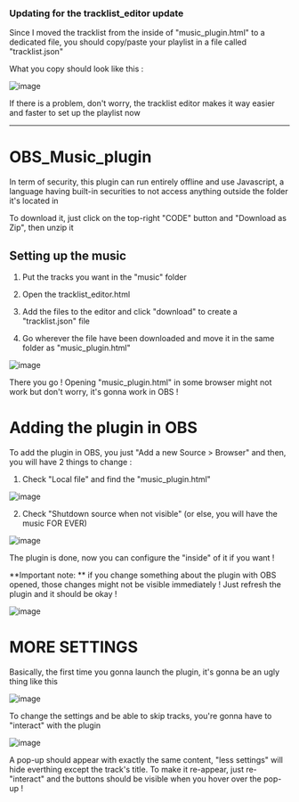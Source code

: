 ### Updating for the tracklist_editor update

Since I moved the tracklist from the inside of "music_plugin.html" to a dedicated file, you should copy/paste your playlist in a file called "tracklist.json"

What you copy should look like this :

![image](https://user-images.githubusercontent.com/13376018/184088480-0678f279-ee28-4cd9-b293-9f926677434d.png)

If there is a problem, don't worry, the tracklist editor makes it way easier and faster to set up the playlist now

---

# OBS_Music_plugin

In term of security, this plugin can run entirely offline and use Javascript, a language having built-in securities to not access anything outside the folder it's located in

To download it, just click on the top-right "CODE" button and "Download as Zip", then unzip it

## Setting up the music

1. Put the tracks you want in the "music" folder 

2. Open the tracklist_editor.html

3. Add the files to the editor and click "download" to create a "tracklist.json" file

4. Go wherever the file have been downloaded and move it in the same folder as "music_plugin.html"

![image](https://user-images.githubusercontent.com/13376018/184087409-b38bfc8a-d278-4755-bc49-d42b1e5b9212.png)

There you go ! Opening "music_plugin.html" in some browser might not work but don't worry, it's gonna work in OBS !

# Adding the plugin in OBS

To add the plugin in OBS, you just "Add a new Source > Browser" and then, you will have 2 things to change : 

1. Check "Local file" and find the "music_plugin.html"

![image](https://user-images.githubusercontent.com/13376018/183494943-40cc05c2-670a-48c5-bdfe-7214f616c8e6.png)

2. Check "Shutdown source when not visible" (or else, you will have the music FOR EVER)

![image](https://user-images.githubusercontent.com/13376018/183495747-fd839841-289d-450c-b09f-49ed2047c75c.png)

The plugin is done, now you can configure the "inside" of it if you want !

**Important note: ** if you change something about the plugin with OBS opened, those changes might not be visible immediately ! Just refresh the plugin and it should be okay !

![image](https://user-images.githubusercontent.com/13376018/184093033-b9ea8fd6-e3ed-46d0-bbb9-d32c8c2395bc.png)


# MORE SETTINGS

Basically, the first time you gonna launch the plugin, it's gonna be an ugly thing like this

![image](https://user-images.githubusercontent.com/13376018/183496299-9bb4435f-4c95-4695-8fd0-cb7022e282ac.png)

To change the settings and be able to skip tracks, you're gonna have to "interact" with the plugin

![image](https://user-images.githubusercontent.com/13376018/183496538-34a327e5-1dc6-42b0-a448-a01c115c9e41.png)

A pop-up should appear with exactly the same content, "less settings" will hide everthing except the track's title. To make it re-appear, just re-"interact" and the buttons should be visible when you hover over the pop-up !
